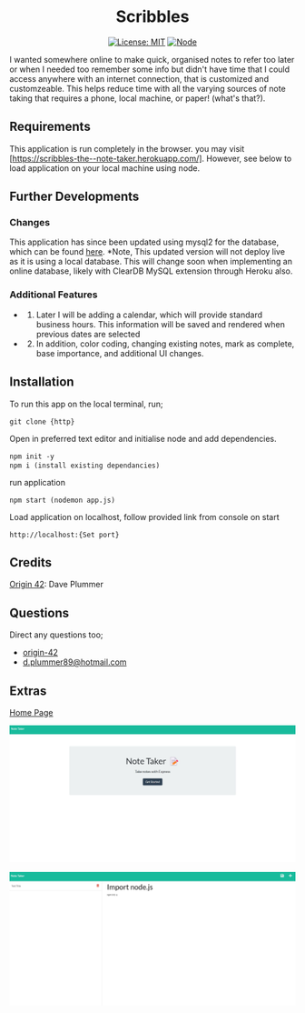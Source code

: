<div align="center">

# Scribbles

</div>


<div align="center">

[![License: MIT](https://img.shields.io/github/license/adonisjs/adonis-framework?style=for-the-badge)](https://opensource.org/licenses/MIT) [![Node](https://badges.aleen42.com/src/node.svg)](https://nodejs.org/en/)

</div>



I wanted somewhere online to make quick, organised notes to refer too later or when I needed too remember some info but didn't have time that I could access anywhere with an internet connection, that is customized and customzeable. This helps reduce time with all the varying sources of note taking that requires a phone, local machine, or paper! (what's that?).

## Requirements

This application is run completely in the browser. you may visit [https://scribbles-the--note-taker.herokuapp.com/]. However, see below to load application on your local machine using node.

## Further Developments

### Changes

This application has since been updated using mysql2 for the database, which can be found [here](https://github.com/origin-42/scribbles_mysql). *Note, This updated version will not deploy live as it is using a local database. This will change soon when implementing an online database, likely with ClearDB MySQL extension through Heroku also.

### Additional Features

- 1. Later I will be adding a calendar, which will provide standard business hours. This information will be saved and rendered when previous dates are selected

- 2. In addition, color coding, changing existing notes, mark as complete, base importance, and additional UI changes.

## Installation

To run this app on the local terminal, run;
```
git clone {http}
```

Open in preferred text editor and initialise node and add dependencies.
```
npm init -y
npm i (install existing dependancies)
```

run application
```
npm start (nodemon app.js)
```

Load application on localhost, follow provided link from console on start
```
http://localhost:{Set port}
```

## Credits

[Origin 42](https://github.com/origin-42): Dave Plummer

## Questions

Direct any questions too;

- [origin-42](https://github.com/origin-42)
- d.plummer89@hotmail.com

## Extras

[Home Page](https://scribbles-the--note-taker.herokuapp.com/)

![snippet](./images/home_screen.jpg)

![snippet](./images/notes_page.jpg)

